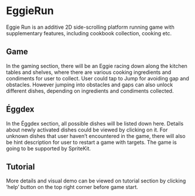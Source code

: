 # EggieRun

Eggie Run is an additive 2D side-scrolling platform running game with supplementary features, including cookbook collection, cooking etc. 

## Game
In the gaming section, there will be an Eggie racing down along the kitchen tables and shelves, where there are various cooking ingredients and condiments for user to collect. User could tap to Jump for avoiding gap and obstacles. However jumping into obstacles and gaps can also unlock different dishes, depending on ingredients and condiments collected.

## Éggdex
In the Éggdex section, all possible dishes will be listed down here. Details about newly activated dishes could be viewed by clicking on it. For unknown dishes that user haven’t encountered in the game, there will also be hint description for user to restart a game with targets. The game is going to be supported by SpriteKit.

## Tutorial
More details and visual demo can be viewed on tutorial section by clicking ’help’ button on the top right corner before game start.